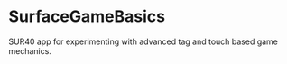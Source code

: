SurfaceGameBasics
=================
SUR40 app for experimenting with advanced tag and touch based game mechanics.